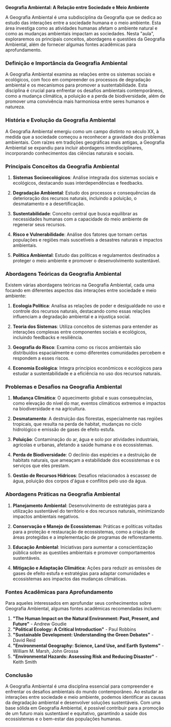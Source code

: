 **Geografia Ambiental: A Relação entre Sociedade e Meio Ambiente**

A Geografia Ambiental é uma subdisciplina da Geografia que se dedica ao estudo das interações entre a sociedade humana e o meio ambiente. Esta área investiga como as atividades humanas afetam o ambiente natural e como as mudanças ambientais impactam as sociedades. Nesta "aula", exploraremos os principais conceitos, abordagens e questões da Geografia Ambiental, além de fornecer algumas fontes acadêmicas para aprofundamento.

### **Definição e Importância da Geografia Ambiental**

A Geografia Ambiental examina as relações entre os sistemas sociais e ecológicos, com foco em compreender os processos de degradação ambiental e os mecanismos para promover a sustentabilidade. Esta disciplina é crucial para enfrentar os desafios ambientais contemporâneos, como a mudança climática, a poluição e a perda de biodiversidade, além de promover uma convivência mais harmoniosa entre seres humanos e natureza.

### **História e Evolução da Geografia Ambiental**

A Geografia Ambiental emergiu como um campo distinto no século XX, à medida que a sociedade começou a reconhecer a gravidade dos problemas ambientais. Com raízes em tradições geográficas mais antigas, a Geografia Ambiental se expandiu para incluir abordagens interdisciplinares, incorporando conhecimentos das ciências naturais e sociais.

### **Principais Conceitos da Geografia Ambiental**

1. **Sistemas Socioecológicos**: Análise integrada dos sistemas sociais e ecológicos, destacando suas interdependências e feedbacks.

2. **Degradação Ambiental**: Estudo dos processos e consequências da deterioração dos recursos naturais, incluindo a poluição, o desmatamento e a desertificação.

3. **Sustentabilidade**: Conceito central que busca equilibrar as necessidades humanas com a capacidade do meio ambiente de regenerar seus recursos.

4. **Risco e Vulnerabilidade**: Análise dos fatores que tornam certas populações e regiões mais suscetíveis a desastres naturais e impactos ambientais.

5. **Política Ambiental**: Estudo das políticas e regulamentos destinados a proteger o meio ambiente e promover o desenvolvimento sustentável.

### **Abordagens Teóricas da Geografia Ambiental**

Existem várias abordagens teóricas na Geografia Ambiental, cada uma focando em diferentes aspectos das interações entre sociedade e meio ambiente:

1. **Ecologia Política**: Analisa as relações de poder e desigualdade no uso e controle dos recursos naturais, destacando como essas relações influenciam a degradação ambiental e a injustiça social.

2. **Teoria dos Sistemas**: Utiliza conceitos de sistemas para entender as interações complexas entre componentes sociais e ecológicos, incluindo feedbacks e resiliência.

3. **Geografia do Risco**: Examina como os riscos ambientais são distribuídos espacialmente e como diferentes comunidades percebem e respondem a esses riscos.

4. **Economia Ecológica**: Integra princípios econômicos e ecológicos para estudar a sustentabilidade e a eficiência no uso dos recursos naturais.

### **Problemas e Desafios na Geografia Ambiental**

1. **Mudança Climática**: O aquecimento global e suas consequências, como elevação do nível do mar, eventos climáticos extremos e impactos na biodiversidade e na agricultura.

2. **Desmatamento**: A destruição das florestas, especialmente nas regiões tropicais, que resulta na perda de habitat, mudanças no ciclo hidrológico e emissão de gases de efeito estufa.

3. **Poluição**: Contaminação do ar, água e solo por atividades industriais, agrícolas e urbanas, afetando a saúde humana e os ecossistemas.

4. **Perda de Biodiversidade**: O declínio das espécies e a destruição de habitats naturais, que ameaçam a estabilidade dos ecossistemas e os serviços que eles prestam.

5. **Gestão de Recursos Hídricos**: Desafios relacionados à escassez de água, poluição dos corpos d'água e conflitos pelo uso da água.

### **Abordagens Práticas na Geografia Ambiental**

1. **Planejamento Ambiental**: Desenvolvimento de estratégias para a utilização sustentável do território e dos recursos naturais, minimizando impactos ambientais negativos.

2. **Conservação e Manejo de Ecossistemas**: Práticas e políticas voltadas para a proteção e restauração de ecossistemas, como a criação de áreas protegidas e a implementação de programas de reflorestamento.

3. **Educação Ambiental**: Iniciativas para aumentar a conscientização pública sobre as questões ambientais e promover comportamentos sustentáveis.

4. **Mitigação e Adaptação Climática**: Ações para reduzir as emissões de gases de efeito estufa e estratégias para adaptar comunidades e ecossistemas aos impactos das mudanças climáticas.

### **Fontes Acadêmicas para Aprofundamento**

Para aqueles interessados em aprofundar seus conhecimentos sobre Geografia Ambiental, algumas fontes acadêmicas recomendadas incluem:

1. **"The Human Impact on the Natural Environment: Past, Present, and Future"** - Andrew Goudie
2. **"Political Ecology: A Critical Introduction"** - Paul Robbins
3. **"Sustainable Development: Understanding the Green Debates"** - David Reid
4. **"Environmental Geography: Science, Land Use, and Earth Systems"** - William M. Marsh, John Grossa
5. **"Environmental Hazards: Assessing Risk and Reducing Disaster"** - Keith Smith

### **Conclusão**

A Geografia Ambiental é uma disciplina essencial para compreender e enfrentar os desafios ambientais do mundo contemporâneo. Ao estudar as interações entre sociedade e meio ambiente, podemos identificar as causas da degradação ambiental e desenvolver soluções sustentáveis. Com uma base sólida em Geografia Ambiental, é possível contribuir para a promoção de um futuro mais sustentável e equitativo, garantindo a saúde dos ecossistemas e o bem-estar das populações humanas.